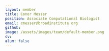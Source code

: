 ```yaml
---
layout: member
title: Conor Messer
position: Associate Computational Biologist
email: cmesser@broadinstitute.org
github: 
image: /assets/images/team/default-member.png
cv:
alum: false
---
```


